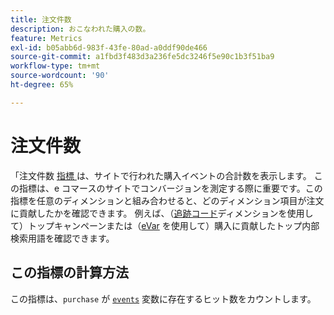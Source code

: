 ```yaml
---
title: 注文件数
description: おこなわれた購入の数。
feature: Metrics
exl-id: b05abb6d-983f-43fe-80ad-a0ddf90de466
source-git-commit: a1fbd3f483d3a236fe5dc3246f5e90c1b3f51ba9
workflow-type: tm+mt
source-wordcount: '90'
ht-degree: 65%

---
```


# 注文件数

「注文件数 [ 指標 ](overview.md) は、サイトで行われた購入イベントの合計数を表示します。 この指標は、e コマースのサイトでコンバージョンを測定する際に重要です。この指標を任意のディメンションと組み合わせると、どのディメンション項目が注文に貢献したかを確認できます。 例えば、（[追跡コード](../dimensions/tracking-code.md)ディメンションを使用して）トップキャンペーンまたは（[eVar](../dimensions/evar.md) を使用して）購入に貢献したトップ内部検索用語を確認できます。

## この指標の計算方法

この指標は、`purchase` が [`events`](/help/implement/vars/page-vars/events/events-overview.md) 変数に存在するヒット数をカウントします。
